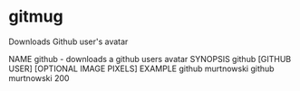 gitmug
======

Downloads Github user's avatar

NAME
    github - downloads a github users avatar
SYNOPSIS
    github [GITHUB USER] [OPTIONAL IMAGE PIXELS]
EXAMPLE
    github murtnowski
    github murtnowski 200
